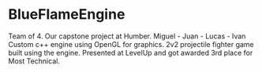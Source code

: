# BlueFlameEngine
Team of 4. Our capstone project at Humber. Miguel - Juan - Lucas - Ivan
Custom c++ engine using OpenGL for graphics. 
2v2 projectile fighter game built using the engine. 
Presented at LevelUp and got awarded 3rd place for Most Technical.
